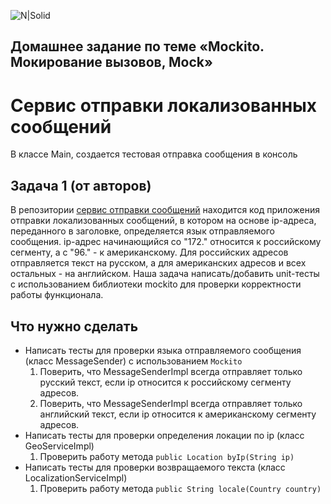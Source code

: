 ![N|Solid](https://kuplio.ru/assets/images/ru/eshops/cda55be89a67eec4775a75c9c1895aa2.webp)

## Домашнее задание по теме «Mockito. Мокирование вызовов, Mock»



# Сервис отправки локализованных сообщений

В классе Main, создается тестовая отправка сообщения в консоль

## Задача 1 (от авторов)
В репозитории [cервис отправки сообщений](https://github.com/neee/geo-service) находится код приложения отправки локализованных сообщений, в котором на основе ip-адреса, переданного в заголовке, определяется язык отправляемого сообщения.
ip-адрес начинающийся со "172." относится к российскому сегменту, а с "96." - к американскому. Для российских адресов отправляется текст на русском, а для американских адресов и всех остальных - на английском.
Наша задача написать/добавить unit-тесты с использованием библиотеки mockito для проверки корректности работы функционала.

## Что нужно сделать
- Написать тесты для проверки языка отправляемого сообщения (класс MessageSender) с использованием `Mockito`
    1. Поверить, что MessageSenderImpl всегда отправляет только русский текст, если ip относится к российскому сегменту адресов.
    2. Поверить, что MessageSenderImpl всегда отправляет только английский текст, если ip относится к американскому сегменту адресов.
- Написать тесты для проверки определения локации по ip (класс GeoServiceImpl)
    1. Проверить работу метода `public Location byIp(String ip)`
- Написать тесты для проверки возвращаемого текста (класс LocalizationServiceImpl)
    1. Проверить работу метода `public String locale(Country country)`